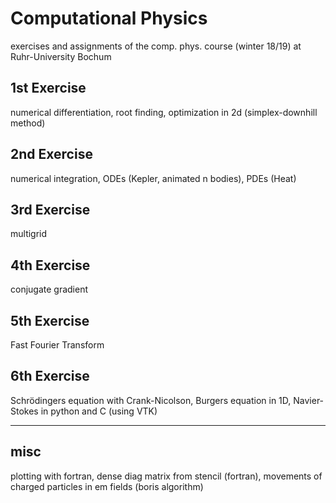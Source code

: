 # Computational Physics
exercises and assignments of the comp. phys. course (winter 18/19) at
Ruhr-University Bochum

## 1st Exercise
numerical differentiation, root finding, optimization in 2d (simplex-downhill
method)

## 2nd Exercise
numerical integration, ODEs (Kepler, animated n bodies), PDEs (Heat)  

## 3rd Exercise
multigrid

## 4th Exercise
conjugate gradient  

## 5th Exercise
Fast Fourier Transform

## 6th Exercise
Schrödingers equation with Crank-Nicolson, Burgers equation in 1D,
Navier-Stokes in python and C (using VTK)  

---

## misc
plotting with fortran, dense diag matrix from stencil (fortran), movements of
charged particles in em fields (boris algorithm)  

